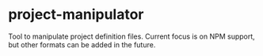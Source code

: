 # project-manipulator
Tool to manipulate project definition files. Current focus is on NPM support, but other formats can be added in the future.
